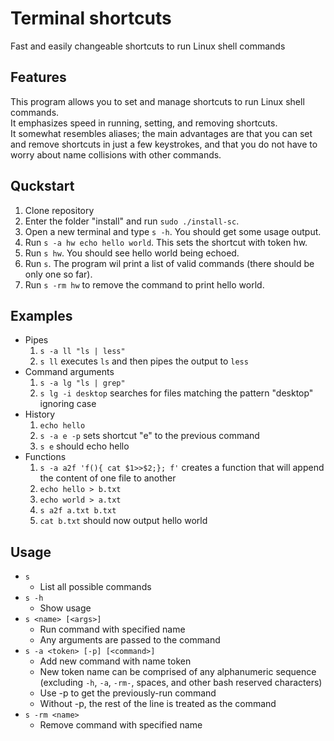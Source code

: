 # Terminal shortcuts
Fast and easily changeable shortcuts to run Linux shell commands

## Features
This program allows you to set and manage shortcuts to run Linux shell commands.  
It emphasizes speed in running, setting, and removing shortcuts.  
It somewhat resembles aliases; the main advantages are that you can set and remove shortcuts in just a few keystrokes, and that you do not have to worry about name collisions with other commands.

## Quckstart
1. Clone repository
2. Enter the folder "install" and run `sudo ./install-sc`.
3. Open a new terminal and type `s -h`. You should get some usage output.
4. Run `s -a hw echo hello world`. This sets the shortcut with token hw.
5. Run `s hw`. You should see hello world being echoed.
6. Run `s`. The program wil print a list of valid commands (there should be only one so far).
7. Run `s -rm hw` to remove the command to print hello world.

## Examples
- Pipes
  1. `s -a ll "ls | less"`
  2. `s ll` executes `ls` and then pipes the output to `less`
- Command arguments
  1. `s -a lg "ls | grep"`
  2. `s lg -i desktop` searches for files matching the pattern "desktop" ignoring case
- History
  1. `echo hello`
  2. `s -a e -p` sets shortcut "e" to the previous command
  3. `s e` should echo hello
- Functions
  1. `s -a a2f 'f(){ cat $1>>$2;}; f'` creates a function that will append the content of one file to another
  2. `echo hello > b.txt`
  3. `echo world > a.txt`
  4. `s a2f a.txt b.txt`
  5. `cat b.txt` should now output hello world

## Usage
- `s`
  - List all possible commands
- `s -h`
  - Show usage
- `s <name> [<args>]`
  - Run command with specified name
  - Any arguments are passed to the command
- `s -a <token> [-p] [<command>]`
  - Add new command with name token
  - New token name can be comprised of any alphanumeric sequence (excluding `-h`, `-a`, `-rm-`, spaces, and other bash reserved characters)
  - Use -p to get the previously-run command
  - Without -p, the rest of the line is treated as the command
- `s -rm <name>`
  - Remove command with specified name
